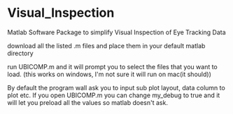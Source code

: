 # Visual_Inspection
Matlab Software Package to simplify Visual Inspection of Eye Tracking Data

download all the listed .m files and place them in your default matlab directory

run UBICOMP.m  and it will prompt you to select the files that you want to load. (this works on windows, I'm not sure it will run on mac(it should))

By default the program wall ask you to input sub plot layout, data column to plot etc. If you open UBICOMP.m you can change my_debug to true and it will let you preload all the values so matlab doesn't ask.

